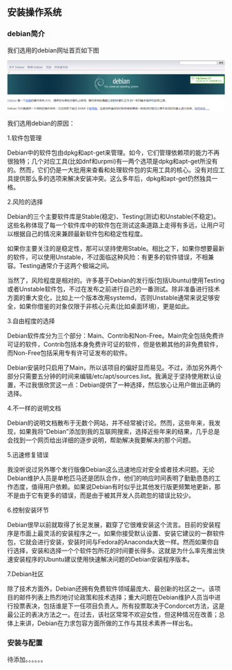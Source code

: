 ## 安装操作系统

### debian简介

我们选用的debian网址首页如下图

![debian](image/debian.png)

我们选用debian的原因：

1.软件包管理

Debian中的软件包由dpkg和apt-get来管理。如今，它们管理依赖项的能力不再很独特；几个对应工具(比如dnf和urpmi)有一两个选项是dpkg和apt-get所没有的。然而，它们仍是一大批用来查看和处理软件包的实用工具的核心。没有对应工具提供那么多的选项来解决安装冲突。这么多年后，dpkg和apt-get仍然独具一格。

2.风险的选择

Debian的三个主要软件库是Stable(稳定)、Testing(测试)和Unstable(不稳定)。这些名称体现了每一个软件库中的软件包在测试这条道路上走得有多远，让用户可以根据自己的情况来兼顾最新软件包和稳定性程度。

如果你主要关注的是稳定性，那可以坚持使用Stable。相比之下，如果你想要最新的软件，可以使用Unstable，不过面临这种风险：有更多的软件错误，不相兼容。Testing通常介于这两个极端之间。

当然了，风险程度是相对的。许多基于Debian的发行版(包括Ubuntu)使用Testing或者Unstable软件包，不过在发布之前进行自己的一番测试。除非准备进行技术方面的重大变化，比如上一个版本改用systemd，否则Unstable通常来说足够安全，如果你借鉴的对象仅限于非核心元素(比如桌面环境)，更是如此。

3.自由程度的选择

Debian软件库分为三个部分：Main、Contrib和Non-Free。Main完全包括免费许可证的软件，Contrib包括本身免费许可证的软件，但是依赖其他的非免费软件，而Non-Free包括采用专有许可证发布的软件。

Debian安装时只启用了Main，所以该项目的偏好显而易见。不过，添加另外两个部分只需要五分钟的时间来编辑/etc/apt/sources.list。我满足于坚持使用默认设置，不过我很欣赏这一点：Debian提供了一种选择，然后放心让用户做出正确的选择。

4.不一样的说明文档

Debian的说明文档散布于无数个网站，并不经常被讨论。然而，这些年来，我发现，如果我将“Debian”添加到我的互联网搜索，选择近些年来的结果，几乎总是会找到一个网页给出详细的逐步说明，帮助解决我要解决的那个问题。

5.迅速修复错误

我没听说过另外哪个发行版像Debian这么迅速地应对安全或者技术问题。无论Debian维护人员是单枪匹马还是团队合作，他们的响应时间表明了勤勤恳恳的工作态度，值得用户依赖。如果说Debian有时似乎比其他发行版更频繁地更新，那不是由于它有更多的错误，而是由于被其开发人员疏忽的错误比较少。

6.控制安装环节

Debian很早以前就取得了长足发展，戳穿了它很难安装这个流言。目前的安装程序是市面上最灵活的安装程序之一。如果你接受默认设置、安装它建议的一群软件包，它就会进行安装，安装时间与Fedora的Anaconda大致一样。然而如果你自行选择，安装和选择一个个软件包所花的时间要长得多。这就是为什么率先推出快速安装程序的Ubuntu建议使用快速解决问题的Debian安装程序版本。

7.Debian社区

除了技术方面外，Debian还拥有免费软件领域最庞大、最创新的社区之一。该项目的邮件列表上热烈地讨论政策和技术选择；重大问题在Debian维护人员当中进行投票表决，包括谁是下一任项目负责人。所有投票取决于Condorcet方法，这是最公正的表决方法之一。在过去，该社区常常不欢迎女性，但这种情况在改善；总体上来讲，Debian在力求包容方面所做的工作与其技术素养一样出名。

### 安装与配置

待添加。。。。。。
